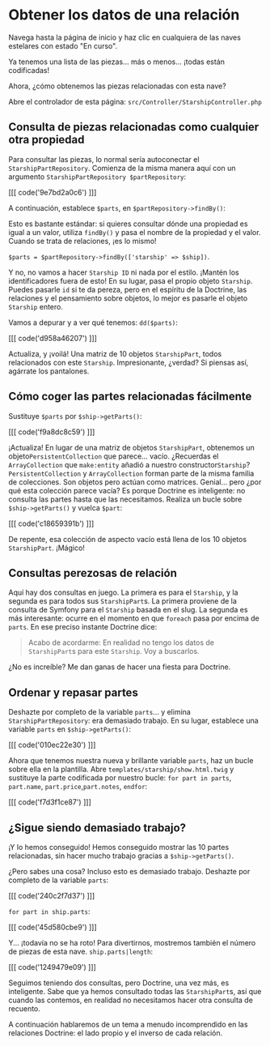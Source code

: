 # Obtener los datos de una relación

Navega hasta la página de inicio y haz clic en cualquiera de las naves estelares con estado "En curso".

Ya tenemos una lista de las piezas... más o menos... ¡todas están codificadas!

Ahora, ¿cómo obtenemos las piezas relacionadas con esta nave?

Abre el controlador de esta página: `src/Controller/StarshipController.php`

## Consulta de piezas relacionadas como cualquier otra propiedad

Para consultar las piezas, lo normal sería autoconectar el `StarshipPartRepository`. Comienza de la misma manera aquí con un argumento `StarshipPartRepository $partRepository`:

[[[ code('9e7bd2a0c6') ]]]

A continuación, establece `$parts`, en `$partRepository->findBy()`:

Esto es bastante estándar: si quieres consultar dónde una propiedad es igual a un valor, utiliza `findBy()` y pasa el nombre de la propiedad y el valor. Cuando se trata de relaciones, ¡es lo mismo!

`$parts = $partRepository->findBy(['starship' => $ship])`.

Y no, no vamos a hacer `Starship ID` ni nada por el estilo. ¡Mantén los identificadores fuera de esto! En su lugar, pasa el propio objeto `Starship`. Puedes pasarle `id` si te da pereza, pero en el espíritu de la Doctrine, las relaciones y el pensamiento sobre objetos, lo mejor es pasarle el objeto `Starship` entero.

Vamos a depurar y a ver qué tenemos: `dd($parts)`:

[[[ code('d958a46207') ]]]

Actualiza, y ¡voilá! Una matriz de 10 objetos `StarshipPart`, todos relacionados con este `Starship`. Impresionante, ¿verdad? Si piensas así, agárrate los pantalones.

## Cómo coger las partes relacionadas fácilmente

Sustituye `$parts` por `$ship->getParts()`:

[[[ code('f9a8dc8c59') ]]]

¡Actualiza! En lugar de una matriz de objetos `StarshipPart`, obtenemos un objeto`PersistentCollection` que parece... vacío. ¿Recuerdas el `ArrayCollection` que `make:entity` añadió a nuestro constructor`Starship`? `PersistentCollection` y `ArrayCollection` forman parte de la misma familia de colecciones. Son objetos pero actúan como matrices. Genial... pero ¿por qué esta colección parece vacía? Es porque Doctrine es inteligente: no consulta las partes hasta que las necesitamos. Realiza un bucle sobre `$ship->getParts()` y vuelca `$part`:

[[[ code('c18659391b') ]]]

De repente, esa colección de aspecto vacío está llena de los 10 objetos `StarshipPart`. 
¡Mágico!

## Consultas perezosas de relación

Aquí hay dos consultas en juego. La primera es para el `Starship`, y la segunda es para todos sus `StarshipPart`s. La primera proviene de la consulta de Symfony para el `Starship` basada en el slug. La segunda es más interesante: ocurre en el momento en que `foreach` pasa por encima de `parts`. En ese preciso instante Doctrine dice:

> Acabo de acordarme: En realidad no tengo los datos de `StarshipPart`s para este
> `Starship`. Voy a buscarlos.

¿No es increíble? Me dan ganas de hacer una fiesta para Doctrine. 

## Ordenar y repasar partes

Deshazte por completo de la variable `parts`... y elimina `StarshipPartRepository`: 
era demasiado trabajo. En su lugar, establece una variable `parts` en `$ship->getParts()`:

[[[ code('010ec22e30') ]]]

Ahora que tenemos nuestra nueva y brillante variable `parts`, haz un bucle sobre ella en la plantilla. Abre `templates/starship/show.html.twig` y sustituye la parte codificada por nuestro bucle: `for part in parts`, `part.name`, `part.price`,`part.notes`, `endfor`:

[[[ code('f7d3f1ce87') ]]]

## ¿Sigue siendo demasiado trabajo?

¡Y lo hemos conseguido! Hemos conseguido mostrar las 10 partes relacionadas, sin hacer mucho trabajo gracias a `$ship->getParts()`.

¿Pero sabes una cosa? Incluso esto es demasiado trabajo. Deshazte por completo de la variable `parts`:

[[[ code('240c2f7d37') ]]]

`for part in ship.parts`:

[[[ code('45d580cbe9') ]]]

Y... ¡todavía no se ha roto! Para divertirnos, mostremos también el número de piezas de esta nave. `ship.parts|length`:

[[[ code('1249479e09') ]]]

Seguimos teniendo dos consultas, pero Doctrine, una vez más, es inteligente. Sabe que ya hemos consultado todas las `StarshipPart`s, así que cuando las contemos, en realidad no necesitamos hacer otra consulta de recuento.

A continuación hablaremos de un tema a menudo incomprendido en las relaciones Doctrine: el lado propio y el inverso de cada relación.
